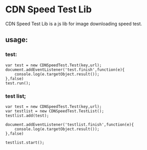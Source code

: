 # CDN Speed Test Lib

CDN Speed Test Lib is a js lib for image downloading speed test.

## usage:

### test:

    var test = new CDNSpeedTest.Test(key,url);
    document.addEventListener('test.finish',function(e){
        console.log(e.targetObject.result());
    },false)
    test.run();

### test list;

    var test = new CDNSpeedTest.Test(key,url);
    var testlist = new CDNSpeedTest.TestList();
    testlist.add(test);

    document.addEventListener('testlist.finish',function(e){
        console.log(e.targetObject.result());
    },false)

    testlist.start();